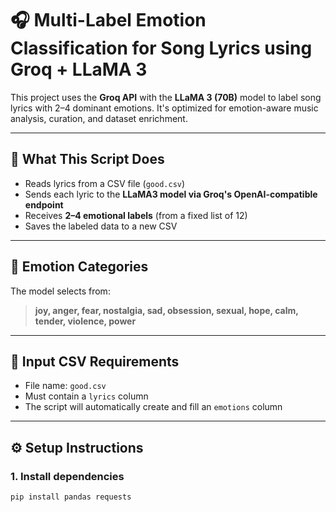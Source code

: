 # 🎧 Multi-Label Emotion Classification for Song Lyrics using Groq + LLaMA 3

This project uses the **Groq API** with the **LLaMA 3 (70B)** model to label song lyrics with 2–4 dominant emotions. It's optimized for emotion-aware music analysis, curation, and dataset enrichment.

---

## 🧠 What This Script Does

- Reads lyrics from a CSV file (`good.csv`)
- Sends each lyric to the **LLaMA3 model via Groq's OpenAI-compatible endpoint**
- Receives **2–4 emotional labels** (from a fixed list of 12)
- Saves the labeled data to a new CSV

---

## 💬 Emotion Categories

The model selects from:

> **joy, anger, fear, nostalgia, sad, obsession, sexual, hope, calm, tender, violence, power**

---

## 📂 Input CSV Requirements

- File name: `good.csv`
- Must contain a `lyrics` column
- The script will automatically create and fill an `emotions` column

---

## ⚙️ Setup Instructions

### 1. Install dependencies

```bash
pip install pandas requests
